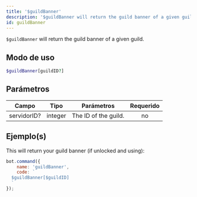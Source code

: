 ```yaml
---
title: '$guildBanner'
description: '$guildBanner will return the guild banner of a given guild.'
id: guildBanner
---
```


`$guildBanner` will return the guild banner of a given guild.

## Modo de uso

```php
$guildBanner[guildID?]
```

## Parámetros

| Campo       | Tipo    | Parámetros           | Requerido |
| ----------- | ------- | -------------------- |:---------:|
| servidorID? | integer | The ID of the guild. |    no     |

## Ejemplo(s)

This will return your guild banner (if unlocked and using):

```javascript
bot.command({
    name: 'guildBanner',
    code: `
  $guildBanner[$guildID]
  `
});
```
